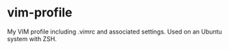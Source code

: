# vim-profile
My VIM profile including .vimrc and associated settings. Used on an Ubuntu system with ZSH.
